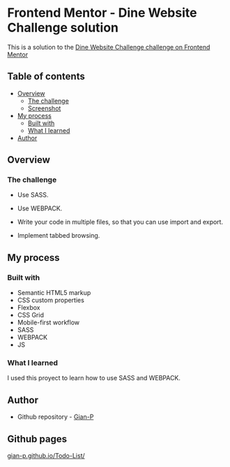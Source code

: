 # Frontend Mentor - Dine Website Challenge solution

This is a solution to the [Dine Website Challenge challenge on Frontend Mentor](https://www.frontendmentor.io/challenges/dine-restaurant-website-yAt7Vvxt7)


## Table of contents

- [Overview](#overview)
  - [The challenge](#the-challenge)
  - [Screenshot](#screenshot)
- [My process](#my-process)
  - [Built with](#built-with)
  - [What I learned](#what-i-learned)
- [Author](#author)

## Overview

### The challenge

- Use SASS.

- Use WEBPACK.

- Write your code in multiple files, so that you can use import and export.

- Implement tabbed browsing.


## My process

### Built with

- Semantic HTML5 markup
- CSS custom properties
- Flexbox
- CSS Grid
- Mobile-first workflow
- SASS
- WEBPACK
- JS

### What I learned

I used this proyect to learn how to use SASS and WEBPACK.

## Author

- Github repository - [Gian-P](https://github.com/Gian-P)


## Github pages

[gian-p.github.io/Todo-List/](https://gian-p.github.io/Todo-List/)

